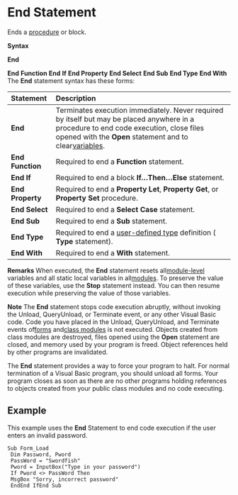 
# End Statement

Ends a [procedure](b8bdf64f-5920-1ae9-16d0-b26d09524a30.md) or block.

 **Syntax**

 **End**

 **End** **Function**
 **End** **If**
 **End Property**
 **End Select**
 **End Sub**
 **End Type**
 **End With**
The  **End** statement syntax has these forms:


|**Statement**|**Description**|
|:-----|:-----|
|**End**|Terminates execution immediately. Never required by itself but may be placed anywhere in a procedure to end code execution, close files opened with the  **Open** statement and to clear[variables](b8bdf64f-5920-1ae9-16d0-b26d09524a30.md).|
|**End Function**|Required to end a  **Function** statement.|
|**End If**|Required to end a block  **If…Then…Else** statement.|
|**End Property**|Required to end a  **Property Let**, **Property Get**, or **Property Set** procedure.|
|**End Select**|Required to end a  **Select Case** statement.|
|**End Sub**|Required to end a  **Sub** statement.|
|**End Type**|Required to end a [user-defined type](b8bdf64f-5920-1ae9-16d0-b26d09524a30.md) definition ( **Type** statement).|
|**End With**|Required to end a  **With** statement.|
 **Remarks**
When executed, the  **End** statement resets all[module-level](b8bdf64f-5920-1ae9-16d0-b26d09524a30.md) variables and all static local variables in all[modules](b8bdf64f-5920-1ae9-16d0-b26d09524a30.md). To preserve the value of these variables, use the  **Stop** statement instead. You can then resume execution while preserving the value of those variables.

 **Note**  The  **End** statement stops code execution abruptly, without invoking the Unload, QueryUnload, or Terminate event, or any other Visual Basic code. Code you have placed in the Unload, QueryUnload, and Terminate events of[forms](b8bdf64f-5920-1ae9-16d0-b26d09524a30.md) and[class modules](b8bdf64f-5920-1ae9-16d0-b26d09524a30.md) is not executed. Objects created from class modules are destroyed, files opened using the **Open** statement are closed, and memory used by your program is freed. Object references held by other programs are invalidated.

The  **End** statement provides a way to force your program to halt. For normal termination of a Visual Basic program, you should unload all forms. Your program closes as soon as there are no other programs holding references to objects created from your public class modules and no code executing.

## Example

This example uses the  **End** Statement to end code execution if the user enters an invalid password.


```
Sub Form_Load 
 Dim Password, Pword 
 PassWord = "Swordfish" 
 Pword = InputBox("Type in your password") 
 If Pword <> PassWord Then 
 MsgBox "Sorry, incorrect password" 
 EndEnd IfEnd Sub
```

